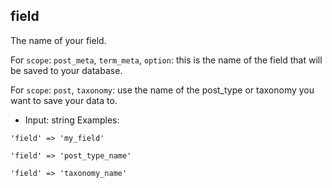 ## field

The name of your field.

For `scope`: `post_meta`, `term_meta`, `option`: this is the name of the field that will be saved to your database.

For `scope`: `post`, `taxonomy`: use the name of the post_type or taxonomy you want to save your data to.

* Input:  string
Examples:

`'field' => 'my_field'`

`'field' => 'post_type_name'`

`'field' => 'taxonomy_name'`
